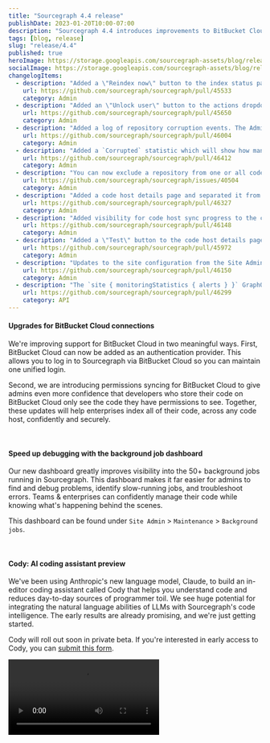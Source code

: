 ```yaml
---
title: "Sourcegraph 4.4 release"
publishDate: 2023-01-20T10:00-07:00
description: "Sourcegraph 4.4 introduces improvements to BitBucket Cloud support and a new background job dashboard for debugging."
tags: [blog, release]
slug: "release/4.4"
published: true
heroImage: https://storage.googleapis.com/sourcegraph-assets/blog/release-post/4.4/sourcegraph-4-4-hero.png
socialImage: https://storage.googleapis.com/sourcegraph-assets/blog/release-post/4.4/sourcegraph-4-4-hero.png
changelogItems:
  - description: "Added a \"Reindex now\" button to the index status page. Admins can now force an immediate reindex of a repository."
    url: https://github.com/sourcegraph/sourcegraph/pull/45533
    category: Admin
  - description: "Added an \"Unlock user\" button to the actions dropdown on the Site Admin Users page. Admins can unlock user accounts that were locked after too many sign-in attempts."
    url: https://github.com/sourcegraph/sourcegraph/pull/45650
    category: Admin
  - description: "Added a log of repository corruption events. The Admin repositories page now shows when a repository has been detected as corrupt along with that repository's history of corruption."
    url: https://github.com/sourcegraph/sourcegraph/pull/46004
    category: Admin
  - description: "Added a `Corrupted` statistic which will show how many repositories are currently corrupt. The statistic will only be shown if there are any corrupt repositories, otherwise the value will be hidden."
    url: https://github.com/sourcegraph/sourcegraph/pull/46412
    category: Admin
  - description: "You can now exclude a repository from one or all code hosts with the click of a button. Admins can exclude repositories directly on the Repository Options page instead of needing to manually edit the code host configuration."
    url: https://github.com/sourcegraph/sourcegraph/issues/40504
    category: Admin
  - description: "Added a code host details page and separated it from the code host edit page. The new page contains information about a code host, its sync jobs, configuration, the number of synced repositories, and a link to access the list of synced repositories."
    url: https://github.com/sourcegraph/sourcegraph/pull/46327
    category: Admin
  - description: "Added visibility for code host sync progress to the code host list page."
    url: https://github.com/sourcegraph/sourcegraph/pull/46148
    category: Admin
  - description: "Added a \"Test\" button to the code host details page. Now admins can check Sourcegraph's connection to a configured code host directly from the UI."
    url: https://github.com/sourcegraph/sourcegraph/pull/45972
    category: Admin
  - description: "Updates to the site configuration from the Site Admin panel will now record the user id of the author in the database in the critical_and_site_config.author_user_id column."
    url: https://github.com/sourcegraph/sourcegraph/pull/46150
    category: Admin
  - description: "The `site { monitoringStatistics { alerts } }` GraphQL query has been deprecated and will no longer return data. The query will be removed entirely in a future release."
    url: https://github.com/sourcegraph/sourcegraph/pull/46299
    category: API
---
```


<Badge link="https://docs.sourcegraph.com/admin/workers" text="Admin" color="violet" size="small" />

#### Upgrades for BitBucket Cloud connections

We're improving support for BitBucket Cloud in two meaningful ways. First, BitBucket Cloud can now be added as an authentication provider. This allows you to log in to Sourcegraph via BitBucket Cloud so you can maintain one unified login. 

Second, we are introducing permissions syncing for BitBucket Cloud to give admins even more confidence that developers who store their code on BitBucket Cloud only see the code they have permissions to see. Together, these updates will help enterprises index all of their code, across any code host, confidently and securely. 

<br />
<Badge link="https://docs.sourcegraph.com/admin/workers" text="Admin" color="violet" size="small" />

#### Speed up debugging with the background job dashboard

Our new dashboard  greatly improves visibility into the 50+ background jobs running in Sourcegraph. This dashboard makes it far easier for admins to find and debug problems, identify slow-running jobs, and troubleshoot errors. Teams & enterprises can confidently manage their code while knowing what's happening behind the scenes.

This dashboard can be found under `Site Admin` > `Maintenance` > `Background jobs`.

<br />
<Badge link="" text="AI" color="blue" size="small" />

#### Cody: AI coding assistant preview

We've been using Anthropic's new language model, Claude, to build an in-editor coding assistant called Cody that helps you understand code and reduces day-to-day sources of programmer toil. We see huge potential for integrating the natural language abilities of LLMs with Sourcegraph's code intelligence. The early results are already promising, and we're just getting started.

Cody will roll out soon in private beta. If you're interested in early access to Cody, you can [submit this form](https://sourcegraph.typeform.com/to/pIXTgwrd).

<video controls playsinline mute title="Cody demo" caption="Sourcegraph's new AI coding assistant">
  <source src="https://storage.googleapis.com/sourcegraph-assets/blog/release-post/4.4/cody-demo.mp4" />
</video>
